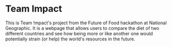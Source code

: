 Team Impact
===========

This is Team !mpact's project from the Future of Food hackathon at National Geographic. It is a webpage that allows users to compare the diet of two different countries and see how being more or like another one would potentially strain (or help) the world's resources in the future.
